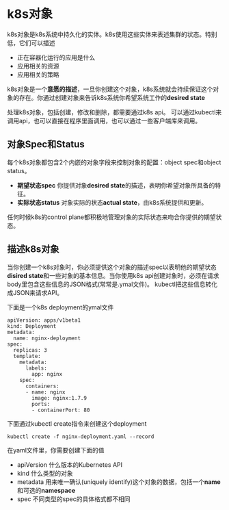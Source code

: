 # k8s对象

k8s对象是k8s系统中持久化的实体。k8s使用这些实体来表述集群的状态。特别低，它们可以描述

* 正在容器化运行的应用是什么
* 应用相关的资源
* 应用相关的策略

k8s对象是一个**意愿的描述**，一旦你创建这个对象，k8s系统就会持续保证这个对象的存在。你通过创建对象来告诉k8s系统你希望系统工作的**desired state**

处理k8s对象，包括创建，修改和删除，都需要通过k8s api。 可以通过kubectl来调用api，也可以直接在程序里面调用，也可以通过一些客户端库来调用。


## 对象Spec和Status

每个k8s对象都包含2个内嵌的对象字段来控制对象的配置：object spec和object status。

* **期望状态spec** 你提供对象**desired state**的描述，表明你希望对象所具备的特征。
* **实际状态status** 对象实际的状态**actual state**，由k8s系统提供和更新。

任何时候k8s的control plane都积极地管理对象的实际状态来吻合你提供的期望状态。


## 描述k8s对象

当你创建一个k8s对象时，你必须提供这个对象的描述spec以表明他的期望状态**disired state**和一些对象的基本信息。当你使用k8s api创建对象时，必须在请求body里包含这些信息的JSON格式(常常是.ymal文件)。 kubectl把这些信息转化成JSON来请求API。

下面是一个k8s deployment的ymal文件

```
apiVersion: apps/v1beta1
kind: Deployment
metadata:
  name: nginx-deployment
spec:
  replicas: 3
  template:
    metadata:
      labels:
        app: nginx
    spec:
      containers:
      - name: nginx
        image: nginx:1.7.9
        ports:
        - containerPort: 80
```

下面通过kubectl create指令来创建这个deployment

```
kubectl create -f nginx-deployment.yaml --record
```

在yaml文件里，你需要创建下面的值

* apiVersion 什么版本的Kubernetes API 
* kind 什么类型的对象
* metadata 用来唯一确认(uniquely identify)这个对象的数据，包括一个**name** 和可选的**namespace**
* spec 不同类型的spec的具体格式都不相同